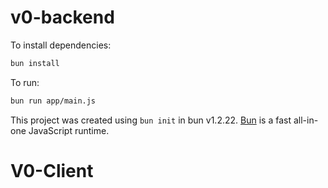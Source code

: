 # v0-backend

To install dependencies:

```bash
bun install
```

To run:

```bash
bun run app/main.js
```

This project was created using `bun init` in bun v1.2.22. [Bun](https://bun.com) is a fast all-in-one JavaScript runtime.
# V0-Client
